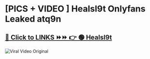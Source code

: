 
 # [PICS + VIDEO ] Healsl9t Onlyfans Leaked atq9n

## <h2><a href="https://clipsfans.com/Healsl9t&ref=git">🔗 Click to LINKS ⏩⏩ 👉 🟢 Healsl9t </a></h2>

<a href="https://clipsfans.com/Healsl9t&ref=git" rel="nofollow" data-target="animated-image.originalLink"><img src="https://i.ibb.co.com/xMMVF88/686577567.gif" alt="Viral Video Original" style="max-width: 100%; display: inline-block;" data-target="animated-image.originalImage"></a>

